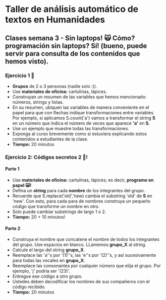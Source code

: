 # Taller de análisis automático de textos en Humanidades

## Clases semana 3 - Sin laptops! &#x1F640; Cómo? programación sin laptops? Sí! (bueno, puede servir para consulta de los contenidos que hemos visto).


### Ejercicio 1 &#x1F916;

- **Grupos** de 2 o 3 personas (nadie solo :)).
- Use **materiales de oficina:** cartulinas, lápices.
- Construyan un resumen de las variables que hemos mencionado: números, strings y listas.
- En su resumen, ubiquen las variables de manera conveniente en el papel para que con flechas indique transformaciones entre variables. Por ejemplo, si aplicamos S.count('a') vamos
a transformar el string **S** en un número que indica el número de veces que aparece **'a'** en **S**. 
- Use un ejemplo que muestre todas las transformaciones. 
- Exponga al curso brevemente como si estuviera explicando estos contenidos a estudiantes de la clase. 
- **Tiempo:** 20 minutos

### Ejercicio 2: Códigos secretos 2 &#x1F916;!

#### Parte 1

- Use **materiales de oficina:** cartulinas, lápices; es decir, **programe en papel &#x1F640;!**
- Defina un **string** para cada **nombre** de los integrantes del grupo.
- Recuerde que S.replace('old','new) cambia el substring 'old' de **S** en 'new'. Con esto, para cada para de nombres construya un pequeño código que transforme un nombre en otro.
- Solo puede cambiar substrings de largo 1 o 2. 
- **Tiempo:** 20 + 10 minutos!

#### Parte 2

- Construya el nombre que concatene el nombre de todos los integrantes del grupo. Use espacios en blanco. LLamemos **grupo_X** al string. 
- Calcule el largo del string **grupo_X**.
- Reemplace las 'a''s por '(1)''s, las 'e''s por '(2)''s, y así sucesivamente para todas las vocales en **grupo_X**.  
- Reemplace las consonantes por cualquier número que elija el grupo. Por ejemplo, 'j' podría ser '(23)'. 
- Entregue ese código a otro grupo.
- Ustedes deben decodificar los nombres de sus compañeros con el código recibido. 
- **Tiempo:** 20 minutos
